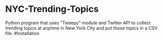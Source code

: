 # NYC-Trending-Topics
Python program that uses "Tweepy" module and Twitter API to collect trending topics at anytime in New York City and put those topics in a CSV file.
#Installation
